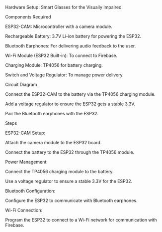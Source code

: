 Hardware Setup: Smart Glasses for the Visually Impaired

Components Required

ESP32-CAM: Microcontroller with a camera module.

Rechargeable Battery: 3.7V Li-ion battery for powering the ESP32.

Bluetooth Earphones: For delivering audio feedback to the user.

Wi-Fi Module (ESP32 Built-in): To connect to Firebase.

Charging Module: TP4056 for battery charging.

Switch and Voltage Regulator: To manage power delivery.

Circuit Diagram

Connect the ESP32-CAM to the battery via the TP4056 charging module.

Add a voltage regulator to ensure the ESP32 gets a stable 3.3V.

Pair the Bluetooth earphones with the ESP32.

Steps

ESP32-CAM Setup:

Attach the camera module to the ESP32 board.

Connect the battery to the ESP32 through the TP4056 module.

Power Management:

Connect the TP4056 charging module to the battery.

Use a voltage regulator to ensure a stable 3.3V for the ESP32.

Bluetooth Configuration:

Configure the ESP32 to communicate with Bluetooth earphones.

Wi-Fi Connection:

Program the ESP32 to connect to a Wi-Fi network for communication with Firebase.